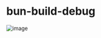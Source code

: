 # bun-build-debug

![image](https://user-images.githubusercontent.com/7122708/197953721-867dadf2-b439-4ac6-97eb-c167e4ef4b0d.png)

